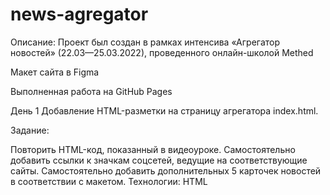 # news-agregator
Описание:
Проект был создан в рамках интенсива «Агрегатор новостей» (22.03—25.03.2022), проведенного онлайн-школой Methed

Макет сайта в Figma

Выполненная работа на GitHub Pages

День 1
Добавление HTML-разметки на страницу агрегатора index.html.

Задание:

Повторить HTML-код, показанный в видеоуроке.
Самостоятельно добавить ссылки к значкам соцсетей, ведущие на соответствующие сайты.
Самостоятельно добавить дополнительных 5 карточек новостей в соответствии с макетом.
Технологии:
HTML
